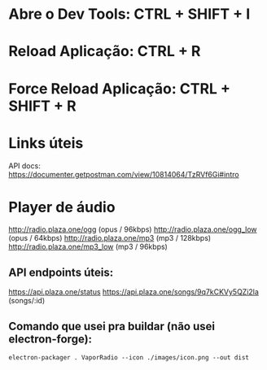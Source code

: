 # Abre o Dev Tools: CTRL + SHIFT + I

# Reload Aplicação: CTRL + R

# Force Reload Aplicação: CTRL + SHIFT + R

# Links úteis

API docs: https://documenter.getpostman.com/view/10814064/TzRVf6Gi#intro

# Player de áudio

http://radio.plaza.one/ogg (opus / 96kbps)
http://radio.plaza.one/ogg_low (opus / 64kbps)
http://radio.plaza.one/mp3 (mp3 / 128kbps)
http://radio.plaza.one/mp3_low (mp3 / 96kbps)

## API endpoints úteis:

https://api.plaza.one/status
https://api.plaza.one/songs/9q7kCKVy5QZi2la (songs/:id)

## Comando que usei pra buildar (não usei electron-forge):

`electron-packager . VaporRadio --icon ./images/icon.png --out dist`
